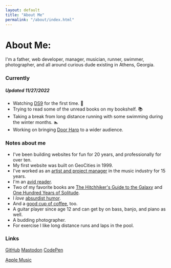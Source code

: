 ```yaml
---
layout: default
title: "About Me"
permalink: "/about/index.html"
---
```


# About Me:
I'm a father, web developer, manager, musician, runner, swimmer, photographer, and all around curious dude existing in Athens, Georgia.

### Currently
##### Updated 11/27/2022
* Watching [DS9](https://en.wikipedia.org/wiki/Star_Trek:_Deep_Space_Nine) for the first time. 🖖
* Trying to read some of the unread books on my bookshelf. 📚
* Taking a break from long distance running with some swimming during the winter months. 🏊
* Working on bringing [Door Harp](https://en.wikipedia.org/wiki/Door_Harp) to a wider audience.


### Notes about me
* I've been building websites for fun for 20 years, and professionally for over ten.
* My first website was built on GeoCities in 1999.
* I've worked as an [artist and project manager](https://www.linkedin.com/in/mattdecamp/) in the music industry for 15 years.
* I'm an [avid reader](/books).
* Two of my favorite books are [The Hitchhiker's Guide to the Galaxy](https://www.indiebound.org/book/9780345391803) and [One Hundred Years of Solitude](https://www.indiebound.org/book/9780060883287).
* I _love_ [absurdist humor](https://www.youtube.com/watch?v=aZJZK6rzjns).
* And a [good cup of coffee](https://counterculturecoffee.com/shop/coffee/forty-six), too.
* A guitar player since age 12 and can get by on bass, banjo, and piano as well.
* A budding photographer.
* For exercise I like long distance runs and laps in the pool.

### Links

[GitHub](https://github.com/mattdecamp)
[Mastodon](https://fosstodon.org/@mattdecamp)
[CodePen](https://codepen.io/mattdecamp)    
<!-- [Twitter](https://twitter.com/mpdecamp)    -->
[Apple Music](https://music.apple.com/profile/mattdecamp)